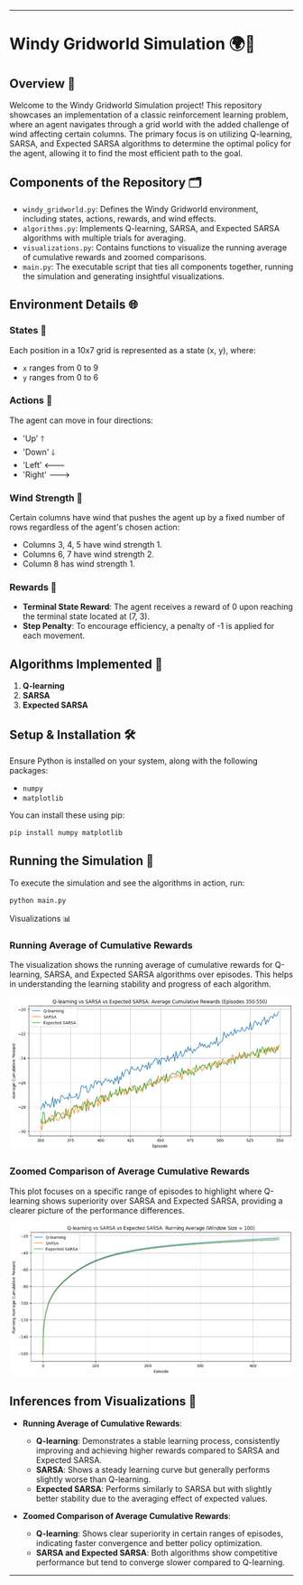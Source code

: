 
---

# Windy Gridworld Simulation 🌍💨

## Overview 📖

Welcome to the Windy Gridworld Simulation project! This repository showcases an implementation of a classic reinforcement learning problem, where an agent navigates through a grid world with the added challenge of wind affecting certain columns. The primary focus is on utilizing Q-learning, SARSA, and Expected SARSA algorithms to determine the optimal policy for the agent, allowing it to find the most efficient path to the goal.

## Components of the Repository 🗂️

- `windy_gridworld.py`: Defines the Windy Gridworld environment, including states, actions, rewards, and wind effects.
- `algorithms.py`: Implements Q-learning, SARSA, and Expected SARSA algorithms with multiple trials for averaging.
- `visualizations.py`: Contains functions to visualize the running average of cumulative rewards and zoomed comparisons.
- `main.py`: The executable script that ties all components together, running the simulation and generating insightful visualizations.

## Environment Details 🌐

### States 📍

Each position in a 10x7 grid is represented as a state (x, y), where:
- `x` ranges from 0 to 9
- `y` ranges from 0 to 6

### Actions 🔀

The agent can move in four directions:
- 'Up' 🡑
- 'Down' 🡓
- 'Left' 🡐
- 'Right' 🡒

### Wind Strength 💨

Certain columns have wind that pushes the agent up by a fixed number of rows regardless of the agent's chosen action:
- Columns 3, 4, 5 have wind strength 1.
- Columns 6, 7 have wind strength 2.
- Column 8 has wind strength 1.

### Rewards 🎁

- **Terminal State Reward**: The agent receives a reward of 0 upon reaching the terminal state located at (7, 3).
- **Step Penalty**: To encourage efficiency, a penalty of -1 is applied for each movement.

## Algorithms Implemented 🔄

1. **Q-learning**
2. **SARSA**
3. **Expected SARSA**

## Setup & Installation 🛠️

Ensure Python is installed on your system, along with the following packages:
- `numpy`
- `matplotlib`

You can install these using pip:

```bash
pip install numpy matplotlib
```

## Running the Simulation 🚀

To execute the simulation and see the algorithms in action, run:

```bash
python main.py
```

Visualizations 📊

### Running Average of Cumulative Rewards

The visualization shows the running average of cumulative rewards for Q-learning, SARSA, and Expected SARSA algorithms over episodes. This helps in understanding the learning stability and progress of each algorithm.

![Q-learning vs SARSA vs Expected SARSA: Running Average](images/q_learning_vs_sarsa_vs_expected_sarsa_running_avg.png)

### Zoomed Comparison of Average Cumulative Rewards

This plot focuses on a specific range of episodes to highlight where Q-learning shows superiority over SARSA and Expected SARSA, providing a clearer picture of the performance differences.

![Q-learning vs SARSA vs Expected SARSA: Zoomed Comparison](images/zoomed_q_learning_vs_sarsa_vs_expected_sarsa_rewards.png)

## Inferences from Visualizations 🧐

- **Running Average of Cumulative Rewards**:

  - **Q-learning**: Demonstrates a stable learning process, consistently improving and achieving higher rewards compared to SARSA and Expected SARSA.
  - **SARSA**: Shows a steady learning curve but generally performs slightly worse than Q-learning.
  - **Expected SARSA**: Performs similarly to SARSA but with slightly better stability due to the averaging effect of expected values.

- **Zoomed Comparison of Average Cumulative Rewards**:

  - **Q-learning**: Shows clear superiority in certain ranges of episodes, indicating faster convergence and better policy optimization.
  - **SARSA and Expected SARSA**: Both algorithms show competitive performance but tend to converge slower compared to Q-learning.

---

